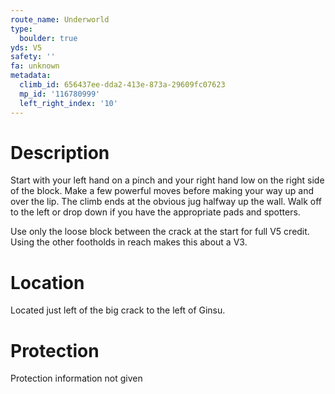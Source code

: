 ```yaml
---
route_name: Underworld
type:
  boulder: true
yds: V5
safety: ''
fa: unknown
metadata:
  climb_id: 656437ee-dda2-413e-873a-29609fc07623
  mp_id: '116780999'
  left_right_index: '10'
---
```

# Description
Start with your left hand on a pinch and your right hand low on the right side of the block. Make a few powerful moves before making your way up and over the lip. The climb ends at the obvious jug halfway up the wall. Walk off to the left or drop down if you have the appropriate pads and spotters.

Use only the loose block between the crack at the start for full V5 credit. Using the other footholds in reach makes this about a V3.

# Location
Located just left of the big crack to the left of Ginsu.

# Protection
Protection information not given
